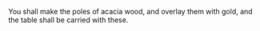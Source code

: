 You shall make the poles of acacia wood, and overlay them with gold, and the table shall be carried with these.
